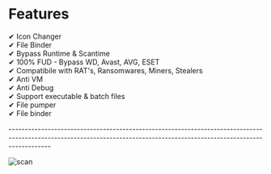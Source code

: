 <h1> Features </h1>

✔ Icon Changer <br/>
✔ File Binder <br/>
✔ Bypass Runtime & Scantime <br/> 
✔ 100% FUD - Bypass WD, Avast, AVG, ESET <br/> 
✔ Compatibile with RAT's, Ransomwares, Miners, Stealers <br/>
✔ Anti VM <br/>
✔ Anti Debug <br/>
✔ Support executable & batch files <br/>
✔ File pumper <br/>
✔ File binder <br/>

------------------------------------------------------------------------------------------------------------------------------------------------------------------------- </br >

![scan](https://github.com/Coolar13/FUD-crypter/assets/156549112/69aa63d9-6b6f-4e86-b5b4-d742d0af36e4)
